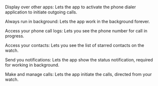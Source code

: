 Display over other apps:
Lets the app to activate the phone dialer application to initiate outgoing calls.

Always run in background:
Lets the app work in the background forever.

Access your phone call logs:
Lets you see the phone number for call in progress.

Access your contacts:
Lets you see the list of starred contacts on the watch.

Send you notifications:
Lets the app show the status notification, required for working in background.

Make and manage calls:
Lets the app initiate the calls, directed from your watch.

